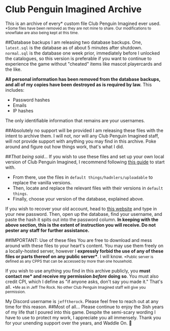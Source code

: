 # Club Penguin Imagined Archive
This is an archive of every\* custom file Club Penguin Imagined ever used.
<small>*Some files have been removed as they are not mine to share. Our modifications to snowflake are also being kept at this time.</small>

##Database backups
I am releasing two database backups. One, `latest.sql` is the database as of about 5 minutes after shutdown. `normal.sql` is the database one week prior, immediately before I unlocked the catalogues, so this version is preferable if you want to continue to experience the game without "cheated" items like mascot playercards and the like.

**All personal information has been removed from the database backups, and all of my copies have been destroyed as is required by law.**
This includes:
* Password hashes
* Emails
* IP hashes

The only identifiable information that remains are your usernames.

##Absolutely no support will be provided
I am releasing these files with the intent to archive them. I will not, nor will any Club Penguin Imagined staff, will not provide support with anything you may find in this archive. Poke around and figure out how things work, that's what I did.

##*That being said...*
If you wish to use these files and set up your own local version of Club Penguin Imagined, I recommend following [this guide](https://www.youtube.com/watch?v=-rerEJgwG4Q) to start with.
* From there, use the files in `default things/hadnlers/uploadable` to replace the vanilla versions.
* Then, locate and replace the relevant files with their versions in `default things`.
* Finally, choose your version of the database, explained above.

If you wish to recover your old account, head to [this website](https://toolbox.solero.me/houdini-hash-gen/) and type in your new password. Then, open up the database, find your username, and paste the hash it spits out into the password column.
**In keeping with the above section, this is the extent of instruction you will receive. Do not pester any staff for further assistance.**

##IMPORTANT: Use of these files
You are free to download and mess around with these files to your heart's content. You may use them freely on a locally-hosted server, however I **expressly forbid the use of any of these files or parts thereof on any public server\***. I will know.
<small>*Public server is defined as any CPPS that can be accessed by more than one household.</small>

If you wish to use anything you find in this archive publicly, you **must contact me\* and receive my permission *before* doing so**. You must also credit CPI, which I define as "if anyone asks, don't say you made it." That's all.
<small>*Me as in Jeff The Rock. No other Club Penguin Imagined staff will give you permission.</small>

My Discord username is `jefftherock`. Please feel free to reach out at any time for this reason.
##Most of all...
Please continue to enjoy the 3ish years of my life that I poured into this game. Despite the semi-scary wording I have to use to protect my work, I appreciate you all immensely. Thank you for your unending support over the years, and Waddle On. 💙
